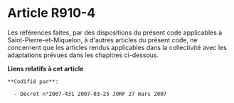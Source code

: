 # Article R910-4

Les références faites, par des dispositions du présent code applicables à Saint-Pierre-et-Miquelon, à d'autres articles du
présent code, ne concernent que les articles rendus applicables dans la collectivité avec les adaptations prévues dans les
chapitres ci-dessous.

**Liens relatifs à cet article**

	**Codifié par**:

	  - Décret n°2007-431 2007-03-25 JORF 27 mars 2007
